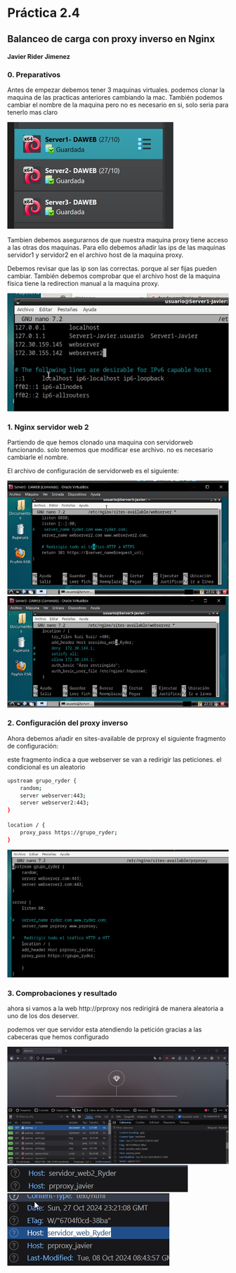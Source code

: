 # Práctica 2.4
## Balanceo de carga con proxy inverso en Nginx
#### Javier Rider Jimenez


### 0. Preparativos

Antes de empezar debemos tener 3 maquinas virtuales. podemos clonar la maquina de las practicas anteriores cambiando la mac. También podemos cambiar el nombre de la maquina pero no es necesario en si, solo seria para tenerlo mas claro

![3 maquinas corriendo simultáneamente](Imagenes/screenshot.0.jpg)

Tambien debemos asegurarnos de que nuestra maquina proxy tiene acceso a las otras dos maquinas. Para ello debemos añadir las ips de las maquinas servidor1 y servidor2 en el archivo host de la maquina proxy.

Debemos revisar que las ip son las correctas. porque al ser fijas pueden cambiar. También debemos comprobar que el archivo host de la maquina física tiene la redirection manual a la maquina proxy.

![Archivo host de la maquina proxy](Imagenes/screenshot.1.jpg)

### 1. Nginx servidor web 2

Partiendo de que hemos clonado una maquina con servidorweb funcionando. solo tenemos que modificar ese archivo. no es necesario cambiarle el nombre.

El archivo de configuración de servidorweb es el siguiente:

![Archivo de configuración de servidorweb](Imagenes/screenshot.2.jpg)
![Archivo de configuración de servidorweb](Imagenes/screenshot.3.jpg)

### 2. Configuración del proxy inverso

Ahora debemos añadir en sites-available de prproxy  el siguiente fragmento de configuración:

este fragmento indica a que webserver se van a redirigir las peticiones. el condicional es un aleatorio

```bash
upstream grupo_ryder {
    random;
    server webserver:443;
    server webserver2:443;
}

location / {
    proxy_pass https://grupo_ryder;
}
```

![Archivo de configuración de prproxy](Imagenes/screenshot.9.jpg)


### 3. Comprobaciones y resultado

ahora si vamos a la web http://prproxy nos redirigirá de manera aleatoria a uno de los dos deserver.

podemos ver que servidor esta atendiendo la petición gracias a las cabeceras que hemos configurado

![Resultado](Imagenes/screenshot.5.jpg)
![webserver2](Imagenes/screenshot.6.jpg)
![webserver](Imagenes/screenshot.7.jpg)



